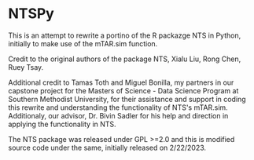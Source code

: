 # NTSPy
This is an attempt to rewrite a portino of the R packazge NTS in Python, initially to make use of the mTAR.sim function.

Credit to the original authors of the package NTS, Xialu Liu, Rong Chen, Ruey Tsay.

Additional credit to Tamas Toth and Miguel Bonilla, my partners in our capstone project for the Masters of Science - Data Science Program at Southern Methodist University,
for their assistance and support in coding this rewrite and understanding the functionality of NTS's mTAR.sim.  
Additionaly, our advisor, Dr. Bivin Sadler for his help and direction in applying the functionality in NTS.

The NTS package was released under GPL >=2.0 and this is modified source code under the same, initially released on 2/22/2023.
